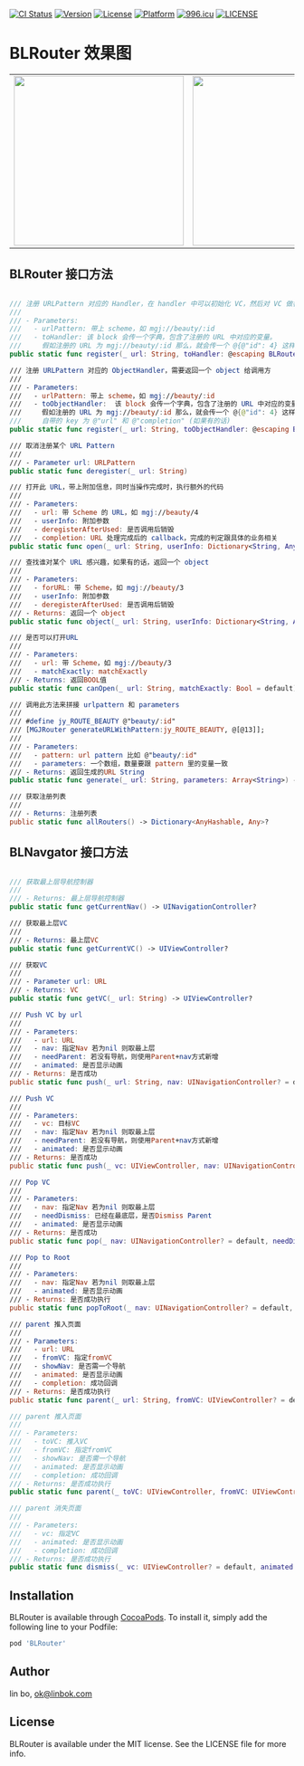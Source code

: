 
[![CI Status](https://img.shields.io/travis/ok@linbok.com/BLRouter.svg?style=flat)](https://travis-ci.org/ok@linbok.com/BLRouter)
[![Version](https://img.shields.io/cocoapods/v/BLUtil.svg?style=flat)](https://cocoapods.org/pods/BLRouter)
[![License](https://img.shields.io/cocoapods/l/BLUtil.svg?style=flat)](https://cocoapods.org/pods/BLRouter)
[![Platform](https://img.shields.io/cocoapods/p/BLUtil.svg?style=flat)](https://cocoapods.org/pods/BLRouter)
[![996.icu](https://img.shields.io/badge/link-996.icu-red.svg)](https://996.icu)
[![LICENSE](https://img.shields.io/badge/license-Anti%20996-blue.svg)](https://github.com/996icu/996.ICU/blob/master/LICENSE)

# BLRouter 效果图

<table><tr>
<td><img src="https://github.com/iosBob/BLDoc/blob/master/BLRouter/bl001.png" width="300"/></td>
<td><img src="https://github.com/iosBob/BLDoc/blob/master/BLRouter/bl002.png" width="300"/></td>
<td><img src="https://github.com/iosBob/BLDoc/blob/master/BLRouter/bl003.png" width="300"/></td>
<td><img src="https://github.com/iosBob/BLDoc/blob/master/BLRouter/bl004.png" width="300"/></td>
</tr></table>


## BLRouter 接口方法

```swift

/// 注册 URLPattern 对应的 Handler，在 handler 中可以初始化 VC，然后对 VC 做各种操作
///
/// - Parameters:
///   - urlPattern: 带上 scheme，如 mgj://beauty/:id
///   - toHandler: 该 block 会传一个字典，包含了注册的 URL 中对应的变量。
///     假如注册的 URL 为 mgj://beauty/:id 那么，就会传一个 @{@"id": 4} 这样的字典过来
public static func register(_ url: String, toHandler: @escaping BLRouterHander)

/// 注册 URLPattern 对应的 ObjectHandler，需要返回一个 object 给调用方
///
/// - Parameters:
///   - urlPattern: 带上 scheme，如 mgj://beauty/:id
///   - toObjectHandler:  该 block 会传一个字典，包含了注册的 URL 中对应的变量。
///     假如注册的 URL 为 mgj://beauty/:id 那么，就会传一个 @{@"id": 4} 这样的字典过来
///     自带的 key 为 @"url" 和 @"completion" (如果有的话)
public static func register(_ url: String, toObjectHandler: @escaping BLRouterObjectHander)

/// 取消注册某个 URL Pattern
///
/// - Parameter url: URLPattern
public static func deregister(_ url: String)

/// 打开此 URL，带上附加信息，同时当操作完成时，执行额外的代码
///
/// - Parameters:
///   - url: 带 Scheme 的 URL，如 mgj://beauty/4
///   - userInfo: 附加参数
///   - deregisterAfterUsed: 是否调用后销毁
///   - completion: URL 处理完成后的 callback，完成的判定跟具体的业务相关
public static func open(_ url: String, userInfo: Dictionary<String, Any>? = default, deregisterAfterUsed: Bool = default, completion: JYComletionHander? = default)

/// 查找谁对某个 URL 感兴趣，如果有的话，返回一个 object
///
/// - Parameters:
///   - forURL: 带 Scheme，如 mgj://beauty/3
///   - userInfo: 附加参数
///   - deregisterAfterUsed: 是否调用后销毁
/// - Returns: 返回一个 object
public static func object(_ url: String, userInfo: Dictionary<String, Any>? = default, deregisterAfterUsed: Bool = default) -> Any?

/// 是否可以打开URL
///
/// - Parameters:
///   - url: 带 Scheme，如 mgj://beauty/3
///   - matchExactly: matchExactly
/// - Returns: 返回BOOL值
public static func canOpen(_ url: String, matchExactly: Bool = default) -> Bool

/// 调用此方法来拼接 urlpattern 和 parameters
///
/// #define jy_ROUTE_BEAUTY @"beauty/:id"
/// [MGJRouter generateURLWithPattern:jy_ROUTE_BEAUTY, @[@13]];
///
/// - Parameters:
///   - pattern: url pattern 比如 @"beauty/:id"
///   - parameters: 一个数组，数量要跟 pattern 里的变量一致
/// - Returns: 返回生成的URL String
public static func generate(_ url: String, parameters: Array<String>) -> String?

/// 获取注册列表
///
/// - Returns: 注册列表
public static func allRouters() -> Dictionary<AnyHashable, Any>?

```

## BLNavgator 接口方法

```swift

/// 获取最上层导航控制器
///
/// - Returns: 最上层导航控制器
public static func getCurrentNav() -> UINavigationController?

/// 获取最上层VC
///
/// - Returns: 最上层VC
public static func getCurrentVC() -> UIViewController?

/// 获取VC
///
/// - Parameter url: URL
/// - Returns: VC
public static func getVC(_ url: String) -> UIViewController?

/// Push VC by url
///
/// - Parameters:
///   - url: URL
///   - nav: 指定Nav 若为nil 则取最上层
///   - needParent: 若没有导航，则使用Parent+nav方式新增
///   - animated: 是否显示动画
/// - Returns: 是否成功
public static func push(_ url: String, nav: UINavigationController? = default, needParent: Bool = default, animated: Bool = default) -> Bool

/// Push VC
///
/// - Parameters:
///   - vc: 目标VC
///   - nav: 指定Nav 若为nil 则取最上层
///   - needParent: 若没有导航，则使用Parent+nav方式新增
///   - animated: 是否显示动画
/// - Returns: 是否成功
public static func push(_ vc: UIViewController, nav: UINavigationController? = default, needParent: Bool = default, animated: Bool = default) -> Bool

/// Pop VC
///
/// - Parameters:
///   - nav: 指定Nav 若为nil 则取最上层
///   - needDismiss: 已经在最底层，是否Dismiss Parent
///   - animated: 是否显示动画
/// - Returns: 是否成功
public static func pop(_ nav: UINavigationController? = default, needDismiss: Bool = default, animated: Bool = default) -> Bool

/// Pop to Root
///
/// - Parameters:
///   - nav: 指定Nav 若为nil 则取最上层
///   - animated: 是否显示动画
/// - Returns: 是否成功执行
public static func popToRoot(_ nav: UINavigationController? = default, animated: Bool = default) -> Bool

/// parent 推入页面
///
/// - Parameters:
///   - url: URL
///   - fromVC: 指定fromVC
///   - showNav: 是否需一个导航
///   - animated: 是否显示动画
///   - completion: 成功回调
/// - Returns: 是否成功执行
public static func parent(_ url: String, fromVC: UIViewController? = default, showNav: Bool = default, animated: Bool = default, completion: (() -> Void)? = default) -> Bool

/// parent 推入页面
///
/// - Parameters:
///   - toVC: 推入VC
///   - fromVC: 指定fromVC
///   - showNav: 是否需一个导航
///   - animated: 是否显示动画
///   - completion: 成功回调
/// - Returns: 是否成功执行
public static func parent(_ toVC: UIViewController, fromVC: UIViewController? = default, showNav: Bool = default, animated: Bool = default, completion: (() -> Void)? = default) -> Bool

/// parent 消失页面
///
/// - Parameters:
///   - vc: 指定VC
///   - animated: 是否显示动画
///   - completion: 成功回调
/// - Returns: 是否成功执行
public static func dismiss(_ vc: UIViewController? = default, animated: Bool = default, completion: (() -> Void)? = default) -> Bool


```


## Installation

BLRouter is available through [CocoaPods](https://cocoapods.org). To install
it, simply add the following line to your Podfile:

```ruby
pod 'BLRouter'
```

## Author

lin bo, ok@linbok.com

## License

BLRouter is available under the MIT license. See the LICENSE file for more info.
